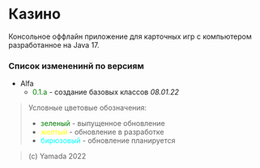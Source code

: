 # Казино

Консольное оффлайн приложение для карточных игр с компьютером разработанное 
на Java 17.

### Список измененинй по версиям

- Alfa
  - <span style="color:green">0.1.a</span> - создание базовых классов _08.01.22_


> Условные цветовые обозначения:
> - <span style="color:green">зеленый</span> - выпущенное обновление
> - <span style="color:yellow">желтый</span> - обновление в разработке
> - <span style="color:cyan">бирюзовый</span> - обновление планируется 


> (c) Yamada 2022